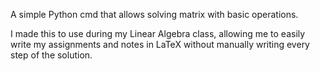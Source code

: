 A simple Python cmd that allows solving matrix with basic operations.

I made this to use during my Linear Algebra class, allowing me to easily
write my assignments and notes in LaTeX without manually writing every
step of the solution.

